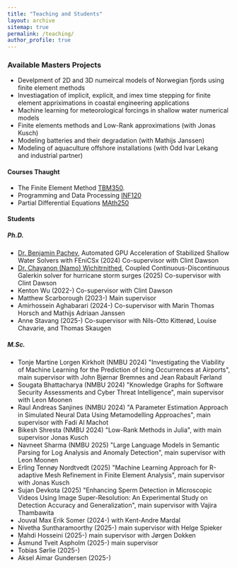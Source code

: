 ```yaml
---
title: "Teaching and Students"
layout: archive
sitemap: true
permalink: /teaching/
author_profile: true
---
```



### Available Masters Projects

- Develpment of 2D and 3D numeircal models of Norwegian fjords using finite element methods
- Investiagation of implicit, explicit, and imex time stepping for finite element appriximations in coastal engineering applications
- Machine learning for meteorological forcings in shallow water numerical models
- Finite elements methods and Low-Rank approximations (with Jonas Kusch)
- Modeling batteries and their degradation (with Mathijs Janssen)
- Modeling of aquaculture offshore installations (with Odd Ivar Lekang and industrial partner)


#### Courses Thaught
- The Finite Element Method [TBM350](https://www.nmbu.no/emne/tbm350). 
- Programming and Data Processing [INF120](https://www.nmbu.no/emne/INF120)
- Partial Differential Equations  [MAth250](https://www.nmbu.no/emne/Math250)

#### Students 

##### Ph.D.
- [Dr. Benjamin Pachev](https://www.genealogy.math.ndsu.nodak.edu/id.php?id=321072), Automated GPU Acceleration of Stabilized Shallow Water Solvers with FEniCSx (2024) Co-supervisor with Clint Dawson
- [Dr. Chayanon (Namo) Wichitrnithed](https://oden.utexas.edu/news-and-events/events/2109---Chayanon%20Wichitrnithed/), Coupled Continuous-Discontinuous Galerkin solver for hurricane storm surges (2025) Co-supervisor with Clint Dawson
- Kenton Wu (2022-) Co-supervisor with Clint Dawson
- Matthew Scarborough (2023-) Main supervisor
- Amirhossein Aghabarari (2024-) Co-supervisor with Marin Thomas Horsch and Mathijs Adriaan Janssen 
- Anne Stavang (2025-) Co-supervisor with Nils-Otto Kitterød, Louise Chavarie, and Thomas Skaugen 


##### M.Sc.
- Tonje Martine Lorgen Kirkholt (NMBU 2024) "Investigating the Viability of Machine Learning for the Prediction of Icing Occurrences at Airports", main supervisor with John Bjørnar Bremnes and Jean Rabault Førland
- Sougata Bhattacharya (NMBU 2024) "Knowledge Graphs for Software Security Assessments and Cyber Threat Intelligence", main supervisor with Leon Moonen
- Raul Andreas Sanjines (NMBU 2024) "A Parameter Estimation Approach in Simulated Neural Data Using Metamodelling Approaches", main supervisor with Fadi Al Machot
- Bikesh Shresta (NMBU 2024) "Low-Rank Methods in Julia", with main supervisor Jonas Kusch
- Navneet Sharma (NMBU 2025) "Large Language Models in Semantic Parsing for Log Analysis and Anomaly Detection", main supervisor with Leon Moonen
- Erling Tennøy Nordtvedt (2025) "Machine Learning Approach for R-adaptive Mesh Refinement in Finite Element Analysis", main supervisor with Jonas Kusch 
- Sujan Devkota (2025) "Enhancing Sperm Detection in Microscopic Videos Using Image Super-Resolution: An Experimental Study on Detection Accuracy and Generalization", main supervisor with Vajira Thambawita
- Jouval Max Erik Somer (2024-) with Kent-Andre Mardal
- Nivetha Suntharamoorthy (2025-) main supervisor with Helge Spieker
- Mahdi Hosseini (2025-) main supervisor with Jørgen Dokken
- Åsmund Tveit Aspholm (2025-) main supervisor
- Tobias Sørlie (2025-)
- Aksel Aimar Gundersen (2025-)




